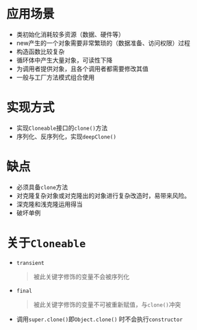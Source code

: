 # 应用场景
  * 类初始化消耗较多资源（数据、硬件等）
  * new产生的一个对象需要非常繁琐的（数据准备、访问权限）过程
  * 构造函数比较复杂
  * 循环体中产生大量对象，可读性下降
  * 为调用者提供对象，且各个调用者都需要修改其值
  * 一般与工厂方法模式组合使用
# 实现方式
  * 实现`Cloneable`接口的`clone()`方法
  * 序列化、反序列化，实现`deepClone()`
# 缺点
  * 必须具备`clone`方法
  * 对克隆复杂对象或对克隆出的对象进行复杂改造时，易带来风险。
  * 深克隆和浅克隆运用得当
  * 破坏单例
# 关于`Cloneable`
  * `transient`
    > 被此关键字修饰的变量不会被序列化
  * `final`
    > 被此关键字修饰的变量不可被重新赋值，与`clone()`冲突
  * 调用`super.clone()`即`Object.clone()` 时不会执行`constructor`
